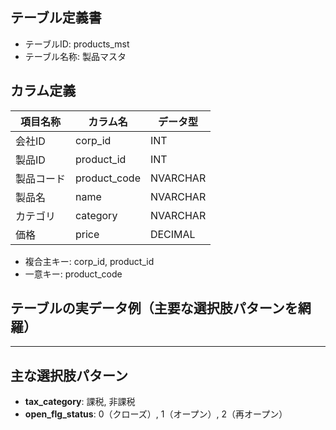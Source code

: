 ## テーブル定義書

- テーブルID: products_mst
- テーブル名称: 製品マスタ


## カラム定義

| 項目名称       | カラム名          | データ型    |
|----------------|-------------------|-------------|
| 会社ID         | corp_id           | INT         |
| 製品ID         | product_id        | INT         |
| 製品コード     | product_code      | NVARCHAR    |
| 製品名         | name              | NVARCHAR    |
| カテゴリ       | category          | NVARCHAR    |
| 価格           | price             | DECIMAL     |


- 複合主キー: corp_id, product_id
- 一意キー: product_code


## テーブルの実データ例（主要な選択肢パターンを網羅）

---

## 主な選択肢パターン

- **tax_category**: 課税, 非課税
- **open_flg_status**: 0（クローズ）, 1（オープン）, 2（再オープン）
